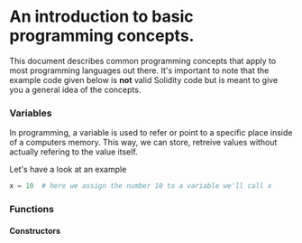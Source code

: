 # An introduction to basic programming concepts.

This document describes common programming concepts that apply to most programming languages out there. It's important to note that the example code given below is **not** valid Solidity code but is meant to give you a general idea of the concepts.

### Variables

In programming, a variable is used to refer or point to a specific place inside of a computers memory. This way, we can store, retreive values without actually refering to the value itself.

Let's have a look at an example

```python
x = 10  # here we assign the number 10 to a variable we'll call x

```

### Functions

#### Constructors
